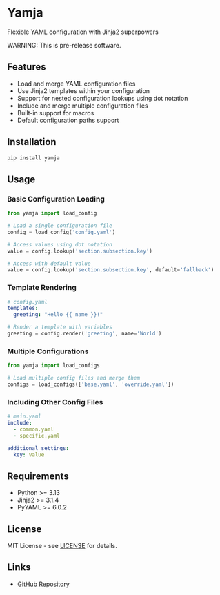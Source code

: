 # Yamja

Flexible YAML configuration with Jinja2 superpowers 

WARNING: This is pre-release software.

## Features

- Load and merge YAML configuration files
- Use Jinja2 templates within your configuration
- Support for nested configuration lookups using dot notation
- Include and merge multiple configuration files
- Built-in support for macros
- Default configuration paths support

## Installation

```bash
pip install yamja
```

## Usage

### Basic Configuration Loading

```python
from yamja import load_config

# Load a single configuration file
config = load_config('config.yaml')

# Access values using dot notation
value = config.lookup('section.subsection.key')

# Access with default value
value = config.lookup('section.subsection.key', default='fallback')
```

### Template Rendering

```yaml
# config.yaml
templates:
  greeting: "Hello {{ name }}!"
```

```python
# Render a template with variables
greeting = config.render('greeting', name='World')
```

### Multiple Configurations

```python
from yamja import load_configs

# Load multiple config files and merge them
configs = load_configs(['base.yaml', 'override.yaml'])
```

### Including Other Config Files

```yaml
# main.yaml
include:
  - common.yaml
  - specific.yaml

additional_settings:
  key: value
```

## Requirements

- Python >= 3.13
- Jinja2 >= 3.1.4
- PyYAML >= 6.0.2

## License

MIT License - see [LICENSE](LICENSE) for details.

## Links

- [GitHub Repository](https://github.com/mobarski/yamja)

